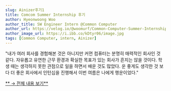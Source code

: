 ```yaml
---
slug: Ainizer후기1
title: Comcom Summer Internship 후기
author: Hyeonwoong Woo
author_title: SW Engineer Intern @Common Computer
author_url: https://velog.io/@woomurf/Common-Computer-Summer-Internship-%ED%9B%84%EA%B8%B0
author_image_url: https://i.ibb.co/kDtyr06/image.jpg
tags: [Common Computer, intern, Ainizer]
---
```


"내가 여러 회사를 경험해본 것은 아니지만 커먼 컴퓨터는 분명히 매력적인 회사인 것 같다. 자유롭고 유연한 근무 환경과 확실한 목표가 있는 회사가 흔치는 않을 것이다. 학생 때는 생각하지 못한 관점으로 일을 하면서 배운 것도 많았다. 운 좋게도 생각한 것 보다 더 좋은 회사에서 인턴십을 진행해서 이번 여름은 나에게 행운이었다."

[** → 전체 내용 보기**](https://velog.io/@woomurf/Common-Computer-Summer-Internship-%ED%9B%84%EA%B8%B0)
